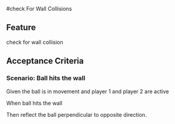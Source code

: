#check For Wall Collisions

## Feature

check for wall collision

## Acceptance Criteria

### Scenario: Ball hits the wall

  Given the ball is in movement
  and player 1 and player 2
  are active

  When ball hits the wall

  Then reflect the ball perpendicular
  to opposite direction.
